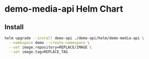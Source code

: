 # demo-media-api Helm Chart

## Install
```bash
helm upgrade --install demo-api ./demo-api/helm/demo-media-api \
  --namespace demo --create-namespace \
  --set image.repository=REPLACE/IMAGE \
  --set image.tag=REPLACE_TAG
